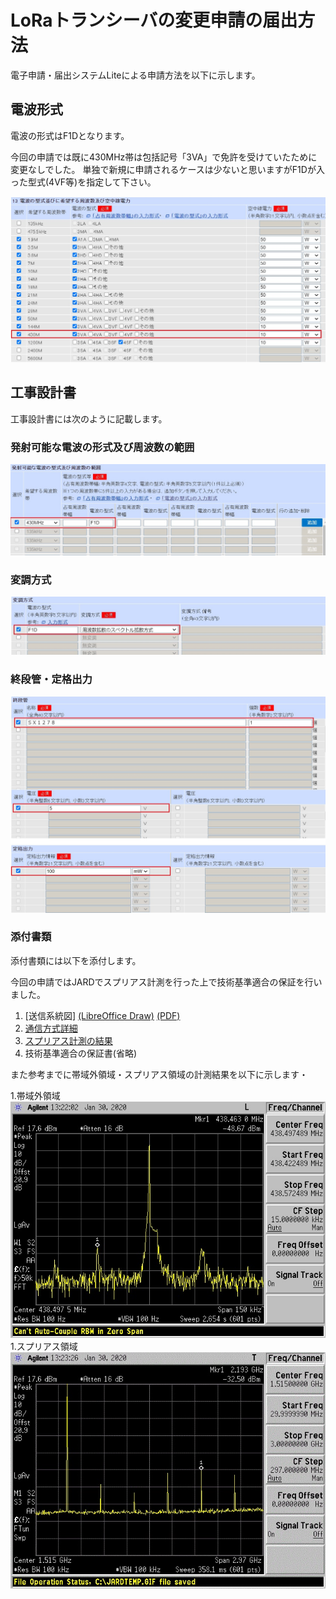 # LoRaトランシーバの変更申請の届出方法
電子申請・届出システムLiteによる申請方法を以下に示します。

## 電波形式
電波の形式はF1Dとなります。

今回の申請では既に430MHz帯は包括記号「3VA」で免許を受けていたために変更なしでした。
単独で新規に申請されるケースは少ないと思いますがF1Dが入った型式(4VF等)を指定して下さい。

![電波型式](電波型式.jpg)

## 工事設計書
工事設計書には次のように記載します。
### 発射可能な電波の形式及び周波数の範囲
![発射可能な電波の型式](発射可能な電波の型式.jpg)
### 変調方式
![変調方式](変調方式.jpg)
### 終段管・定格出力
![終段管・定格出力](終段管・定格出力.jpg)
### 添付書類
添付書類には以下を添付します。

今回の申請ではJARDでスプリアス計測を行った上で技術基準適合の保証を行いました。
1. [送信系統図]
[(LibreOffice Draw)](LoRa送信機系統図.odg)
[(PDF)](LoRa送信機系統図.pdf)
1. [通信方式詳細](通信方式詳細.md)
1. [スプリアス計測の結果](スプリアス計測の結果.jpg)
1. 技術基準適合の保証書(省略)

また参考までに帯域外領域・スプリアス領域の計測結果を以下に示します・

1.帯域外領域
![帯域外](帯域外.jpg)
1.スプリアス領域
![スプリアス](スプリアス.jpg)
